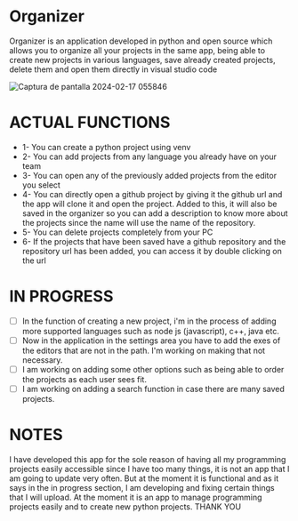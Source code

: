 # Organizer
Organizer is an application developed in python and open source which allows you to organize all your projects in the same app, being able to create new projects in various languages, save already created projects, delete them and open them directly in visual studio code


![Captura de pantalla 2024-02-17 055846](https://github.com/Nooch98/Organizer/assets/73700510/96493f3b-7965-41d8-beb7-70eefa635f78)

# ACTUAL FUNCTIONS
* 1- You can create a python project using venv
* 2- You can add projects from any language you already have on your team
* 3- You can open any of the previously added projects from the editor you select
* 4- You can directly open a github project by giving it the github url and the app will clone it and open the project. Added to this, it will also be saved in the organizer so you can add a description to know more about the projects since the name will use the name of the repository.
* 5- You can delete projects completely from your PC
* 6- If the projects that have been saved have a github repository and the repository url has been added, you can access it by double clicking on the url

# IN PROGRESS
* [ ] In the function of creating a new project, i'm in the process of adding more supported languages ​​such as node js (javascript), c++, java etc.
* [ ] Now in the application in the settings area you have to add the exes of the editors that are not in the path. I'm working on making that not necessary.
* [ ] I am working on adding some other options such as being able to order the projects as each user sees fit.
* [ ] I am working on adding a search function in case there are many saved projects.

# NOTES
I have developed this app for the sole reason of having all my programming projects easily accessible since I have too many things, it is not an app that I am going to update very often. But at the moment it is functional and as it says in the in progress section, I am developing and fixing certain things that I will upload. At the moment it is an app to manage programming projects easily and to create new python projects.
THANK YOU
